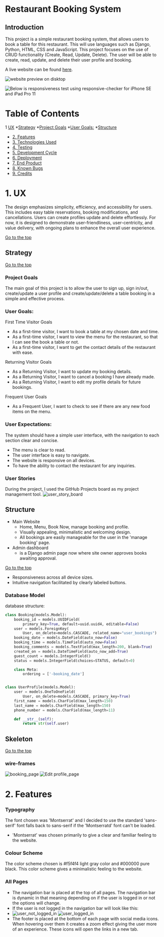 # Restaurant Booking System

## Introduction

This project is a simple restaurant booking system, that allows users to book a table for this restaurant. This will use languages such as Django, Python, HTML, CSS and JavaScript.
This project focuses on the use of CRUD functionality (Create, Read, Update, Delete). The user will be able to create, read, update, and delete their user profile and booking.

A live website can be found [here](https://restaurant-book.herokuapp.com/).

![website preview on disktop](documentation_assets/preview.PNG)

![Below is responsiveness test using responsive-checker for iPhone SE and iPad Pro 11](documentation_assets/preview2.PNG)

# Table of Contents

  1 [UX](#ux)
     *[Strategy](#strategy)
      *[Project Goals](#project-goals)
      *[User Goals:](#user-goals)
      *[Structure](#structure)
-   [2. Features](#features)
-   [3. Technologies Used](#technologies-used)
-   [4. Testing](#testing)
-   [5. Development Cycle](#development-cycle)
-   [6. Deployment](#deployment)
-   [7. End Product](#end-product)
-   [8. Known Bugs](#known-bugs)
-   [9. Credits](#credits)

<a name="ux"></a>
# 1. UX
The design emphasizes simplicity, efficiency, and accessibility for users. This includes easy table reservations, booking modifications, and cancellations. Users can create profiles update and delete effortlessly. For now, it is designed to demonstrate user-friendliness, user-centricity, and value delivery, with ongoing plans to enhance the overall user experience.

[Go to the top](#table-of-contents)

<a name="strategy"></a>
## Strategy

[Go to the top](#table-of-contents)

### Project Goals
The main goal of this project is to allow the user to sign up, sign in/out, create/update a user profile and create/update/delete a table booking in a simple and effective process.

### User Goals:
First Time Visitor Goals
-   As a first-time visitor, I want to book a table at my chosen date and time.
-   As a first-time visitor, I want to view the menu for the restaurant, so that I can see the book a table or not.
-   As a first-time visitor, I want to get the contact details of the restaurant with ease.

Returning Visitor Goals
-   As a Returning Visitor, I want to update my booking details.
-   As a Returning Visitor, I want to cancel a booking I have already made.
-   As a Returning Visitor, I want to edit my profile details for future bookings.

Frequent User Goals
-   As a Frequent User, I want to check to see if there are any new food items on the menu.

### User Expectations:
The system should have a simple user interface, with the navigation to each section clear and concise.

-   The menu is clear to read.
-   The user interface is easy to navigate.
-   The website is responsive on all devices.
-   To have the ability to contact the restaurant for any inquiries.

### User Stories
During the project, I used the GitHub Projects board as my project management tool.
![user_story_board](documentation_assets/usestory.PNG)

##  Structure
-  Main Website
    * Home, Menu, Book Now, manage booking and profile.
    * Visually appealing, minimalistic and welcoming design.
    * All bookings are easily manageable for the user in the 'manage booking' page.
-  Admin dashboard
     * is a Django admin page now where site owner approves books awaiting approval. 

[Go to the top](#table-of-contents)

- Responsiveness across all device sizes.
- Intuitive navigation facilitated by clearly labeled buttons.
### Database Model
database structure:

```python
class Booking(models.Model):
    booking_id = models.UUIDField(
        primary_key=True, default=uuid.uuid4, editable=False)
    user = models.ForeignKey(
        User, on_delete=models.CASCADE, related_name="user_bookings")
    booking_date = models.DateField(auto_now=False)
    booking_time = models.TimeField(auto_now=False)
    booking_comments = models.TextField(max_length=200, blank=True)
    created_on = models.DateTimeField(auto_now_add=True)
    guest_count = models.IntegerField()
    status = models.IntegerField(choices=STATUS, default=0)

    class Meta:
        ordering = ['-booking_date']


class UserProfile(models.Model):
    user = models.OneToOneField(
        User, on_delete=models.CASCADE, primary_key=True)
    first_name = models.CharField(max_length=150)
    last_name = models.CharField(max_length=150)
    phone_number = models.CharField(max_length=11)

    def __str__(self):
        return str(self.user)
```
<a name="skeleton"></a>
## Skeleton

[Go to the top](#table-of-contents)

### wire-frames

![booking_page](documentation_assets/bookingpage.PNG)
![Edit profile_page](documentation_assets/editprofile.PNG)

# 2. Features

### Typography
The font chosen was 'Montserrat' and I decided to use the standard 'sans-serif' font falls back to sans-serif if the 'Montserratd' font can't be loaded.
* 'Montserrat' was chosen primarily to give a clear and familiar feeling to the website.

### Colour Scheme
The color scheme chosen is #f5f4f4 light gray color and #000000 pure black. This color scheme gives a minimalistic feeling to the website.
### All Pages
- The navigation bar is placed at the top of all pages. The navigation bar is dynamic in that meaning depending on if the user is logged in or not the options will change.
- If the user is not logged in the navigation bar will look like this:
- ![user_not_logged_in](documentation_assets/navbar_not_logged_in.PNG)
![user_logged_in](documentation_assets/navbar_logged_in.PNG)
- The footer is placed at the bottom of each page with social media icons. When hovering over them it creates a zoom effect giving the user more of an experience. These icons will open the links in a new tab.

